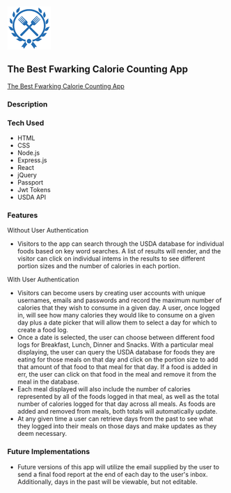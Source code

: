 ![alt text](https://github.com/snatow/project3_calorie_count/blob/logout-feature/public/images/fork_logo_small.png)
## The Best Fwarking Calorie Counting App 

[The Best Fwarking Calorie Counting App](https://fork-calorie-counter-app.herokuapp.com/)

### Description


### Tech Used
- HTML
- CSS
- Node.js
- Express.js
- React
- jQuery
- Passport
- Jwt Tokens
- USDA API

### Features

Without User Authentication
- Visitors to the app can search through the USDA database for individual foods based on key word searches. A list of results will render, and the visitor can click on individual intems in the results to see different portion sizes and the number of calories in each portion. 

With User Authentication
- Visitors can become users by creating user accounts with unique usernames, emails and passwords and record the maximum number of calories that they wish to consume in a given day. A user, once logged in, will see how many calories they would like to consume on a given day plus a date picker that will allow them to select a day for which to create a food log. 
- Once a date is selected, the user can choose between different food logs for Breakfast, Lunch, Dinner and Snacks. With a particular meal displaying, the user can query the USDA database for foods they are eating for those meals on that day and click on the portion size to add that amount of that food to that meal for that day. If a food is added in err, the user can click on that food in the meal and remove it from the meal in the database. 
- Each meal displayed will also include the number of calories represented by all of the foods logged in that meal, as well as the total number of calories logged for that day across all meals. As foods are added and removed from meals, both totals will automatically update. 
- At any given time a user can retrieve days from the past to see what they logged into their meals on those days and make updates as they deem necessary. 

### Future Implementations
- Future versions of this app will utilize the email supplied by the user to send a final food report at the end of each day to the user's inbox. Additionally, days in the past will be viewable, but not editable. 